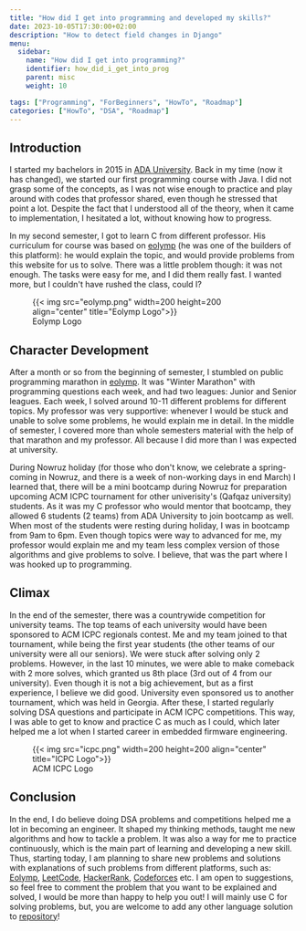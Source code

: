 ```yaml
---
title: "How did I get into programming and developed my skills?"
date: 2023-10-05T17:30:00+02:00
description: "How to detect field changes in Django"
menu:
  sidebar:
    name: "How did I get into programming?"
    identifier: how_did_i_get_into_prog
    parent: misc
    weight: 10

tags: ["Programming", "ForBeginners", "HowTo", "Roadmap"]
categories: ["HowTo", "DSA", "Roadmap"]
---
```



## Introduction

I started my bachelors in 2015 in [ADA University](https://ada.edu.az/). Back in my time (now it has changed), we started our first programming course with Java. I did not grasp some of the concepts, as I was not wise enough to practice and play around with codes that professor shared, even though he stressed that point a lot. Despite the fact that I understood all of the theory, when it came to implementation, I hesitated a lot, without knowing how to progress.

In my second semester, I got to learn C from different professor. His curriculum for course was based on [eolymp](https://www.eolymp.com/en/) (he was one of the builders of this platform): he would explain the topic, and would provide problems from this website for us to solve. There was a little problem though: it was not enough. The tasks were easy for me, and I did them really fast. I wanted more, but I couldn't have rushed the class, could I?

<figure style="border-style=none">
    {{< img src="eolymp.png" width=200 height=200 align="center" title="Eolymp Logo">}}
    <figcaption>Eolymp Logo</figcaption>
</figure>

## Character Development

After a month or so from the beginning of semester, I stumbled on public programming marathon in [eolymp](https://www.eolymp.com/en/contests/6472). It was "Winter Marathon" with programming questions each week, and had two leagues: Junior and Senior leagues. Each week, I solved around 10-11 different problems for different topics. My professor was very supportive: whenever I would be stuck and unable to solve some problems, he would explain me in detail. In the middle of semester, I covered more than whole semesters material with the help of that marathon and my professor. All because I did more than I was expected at university.

During Nowruz holiday (for those who don't know, we celebrate a spring-coming in Nowruz, and there is a week of non-working days in end March) I learned that, there will be a mini bootcamp during Nowruz for preparation upcoming ACM ICPC tournament for other univerisity's (Qafqaz university) students. As it was my C professor who would mentor that bootcamp, they allowed 6 students (2 teams) from ADA University to join bootcamp as well. When most of the students were resting during holiday, I was in bootcamp from 9am to 6pm. Even though topics were way to advanced for me, my professor would explain me and my team less complex version of those algorithms and give problems to solve. I believe, that was the part where I was hooked up to programming.

## Climax

In the end of the semester, there was a countrywide competition for university teams. The top teams of each university would have been sponsored to ACM ICPC regionals contest. Me and my team joined to that tournament, while being the first year students (the other teams of our university were all our seniors). We were stuck after solving only 2 problems. However, in the last 10 minutes, we were able to make comeback with 2 more solves, which granted us 8th place (3rd out of 4 from our university). Even though it is not a big achievement, but as a first experience, I believe we did good. University even sponsored us to another tournament, which was held in Georgia. After these, I started regularly solving DSA questions and participate in ACM ICPC competitions. This way, I was able to get to know and practice C as much as I could, which later helped me a lot when I started career in embedded firmware engineering.

<figure style="border-style=none">
    {{< img src="icpc.png" width=200 height=200 align="center" title="ICPC Logo">}}
    <figcaption>ACM ICPC Logo</figcaption>
</figure>

## Conclusion

In the end, I do believe doing DSA problems and competitions helped me a lot in becoming an engineer. It shaped my thinking methods, taught me new algorithms and how to tackle a problem. It was also a way for me to practice continuously, which is the main part of learning and developing a new skill. Thus, starting today, I am planning to share new problems and solutions with explanations of such problems from different platforms, such as: [Eolymp](https://www.eolymp.com/en/), [LeetCode](https://leetcode.com/), [HackerRank](https://www.hackerrank.com/), [Codeforces](https://codeforces.com/) etc. I am open to suggestions, so feel free to comment the problem that you want to be explained and solved, I would be more than happy to help you out! I will mainly use C for solving problems, but, you are welcome to add any other language solution to [repository](https://github.com/Miradils-Blog/dsa-problems-and-solutions/)!
